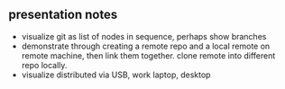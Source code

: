 ## presentation notes

- visualize git as list of nodes in sequence, perhaps show branches
- demonstrate through creating a remote repo and a local remote on remote machine,
  then link them together. clone remote into different repo locally.
- visualize distributed via USB, work laptop, desktop

